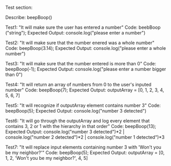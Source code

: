 Test section:

Describe: beepBoop()

Test1: "It will make sure the user has entered a number"
Code: beebBoop ("string");
Expected Output: console.log("please enter a number")

Test2: "It will make sure that the number enered was a whole number"
Code: beepBoop(3.14);
Expected Output: console.log("please enter a whole number")

Test3: "It will make sure that the number entered is more than 0"
Code: beepBoop(-1);
Expected Output: console.log("please enter a number bigger than 0")

Test4: "It will return an array of numbers from 0 to the user's inputed number"
Code: beepBoop(7);
Expected Output: outputArray = [0, 1, 2, 3, 4, 5, 6, 7]

Test5: "It will recognize if outputArray element contains number 3"
Code: beepBoop(5);
Expected Output: console.log("number 3 detected")

Test6: "It will go through the outputArray and log every element that contains 3, 2 or 1 with the hierarchy in that order"
Code: beepBoop(13);
Expected Output: console.log("number 3 detected")*2 | console.log("number 2 detected")*2 | console.log("number 1 detected")*3

Test7: "It will replace input elements containing number 3 with 'Won't you be my neighbor?'"
Code: beepBoop(5);
Expected Output: outputArray = [0, 1, 2, 'Won't you be my neighbor?', 4, 5]
